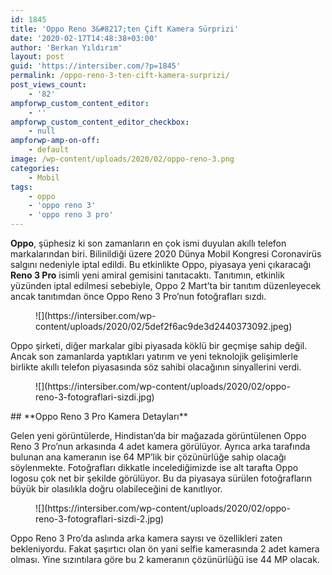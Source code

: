 ```yaml
---
id: 1845
title: 'Oppo Reno 3&#8217;ten Çift Kamera Sürprizi'
date: '2020-02-17T14:48:38+03:00'
author: 'Berkan Yıldırım'
layout: post
guid: 'https://intersiber.com/?p=1845'
permalink: /oppo-reno-3-ten-cift-kamera-surprizi/
post_views_count:
    - '82'
ampforwp_custom_content_editor:
    - ''
ampforwp_custom_content_editor_checkbox:
    - null
ampforwp-amp-on-off:
    - default
image: /wp-content/uploads/2020/02/oppo-reno-3.png
categories:
    - Mobil
tags:
    - oppo
    - 'oppo reno 3'
    - 'oppo reno 3 pro'
---
```


**Oppo**, şüphesiz ki son zamanların en çok ismi duyulan akıllı telefon markalarından biri. Bilinildiği üzere 2020 Dünya Mobil Kongresi Coronavirüs salgını nedeniyle iptal edildi. Bu etkinlikte Oppo, piyasaya yeni çıkaracağı **Reno 3 Pro** isimli yeni amiral gemisini tanıtacaktı. Tanıtımın, etkinlik yüzünden iptal edilmesi sebebiyle, Oppo 2 Mart’ta bir tanıtım düzenleyecek ancak tanıtımdan önce Oppo Reno 3 Pro’nun fotoğrafları sızdı.

<figure class="wp-block-image size-large">![](https://intersiber.com/wp-content/uploads/2020/02/5def2f6ac9de3d2440373092.jpeg)</figure>Oppo şirketi, diğer markalar gibi piyasada köklü bir geçmişe sahip değil. Ancak son zamanlarda yaptıkları yatırım ve yeni teknolojik gelişimlerle birlikte akıllı telefon piyasasında söz sahibi olacağının sinyallerini verdi.

<figure class="wp-block-image size-large">![](https://intersiber.com/wp-content/uploads/2020/02/oppo-reno-3-fotograflari-sizdi.jpg)</figure>## **Oppo Reno 3 Pro Kamera Detayları**

Gelen yeni görüntülerde, Hindistan’da bir mağazada görüntülenen Oppo Reno 3 Pro’nun arkasında 4 adet kamera görülüyor. Ayrıca arka tarafında bulunan ana kameranın ise 64 MP’lik bir çözünürlüğe sahip olacağı söylenmekte. Fotoğrafları dikkatle incelediğimizde ise alt tarafta Oppo logosu çok net bir şekilde görülüyor. Bu da piyasaya sürülen fotoğrafların büyük bir olasılıkla doğru olabileceğini de kanıtlıyor.

<figure class="wp-block-image size-large">![](https://intersiber.com/wp-content/uploads/2020/02/oppo-reno-3-fotograflari-sizdi-2.jpg)</figure>Oppo Reno 3 Pro’da aslında arka kamera sayısı ve özellikleri zaten bekleniyordu. Fakat şaşırtıcı olan ön yani selfie kamerasında 2 adet kamera olması. Yine sızıntılara göre bu 2 kameranın çözünürlüğü ise 44 MP olacak.